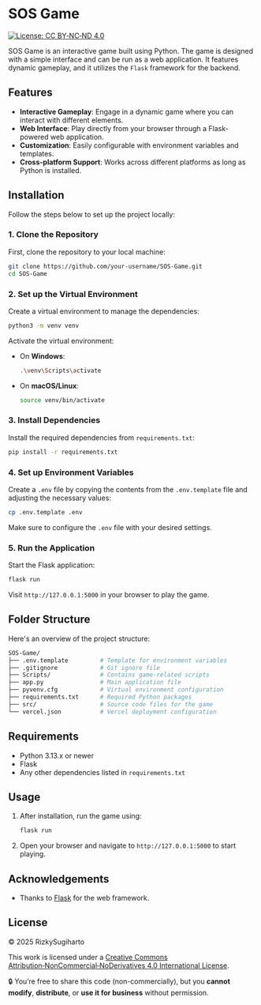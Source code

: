 
# SOS Game

[![License: CC BY‑NC‑ND 4.0](https://img.shields.io/badge/License-CC%20BY--NC--ND%204.0-lightgrey.svg)](https://creativecommons.org/licenses/by-nc-nd/4.0/)

SOS Game is an interactive game built using Python. The game is designed with a simple interface and can be run as a web application. It features dynamic gameplay, and it utilizes the `Flask` framework for the backend.

## Features

- **Interactive Gameplay**: Engage in a dynamic game where you can interact with different elements.
- **Web Interface**: Play directly from your browser through a Flask-powered web application.
- **Customization**: Easily configurable with environment variables and templates.
- **Cross-platform Support**: Works across different platforms as long as Python is installed.

## Installation

Follow the steps below to set up the project locally:

### 1. Clone the Repository

First, clone the repository to your local machine:

```bash
git clone https://github.com/your-username/SOS-Game.git
cd SOS-Game
```

### 2. Set up the Virtual Environment

Create a virtual environment to manage the dependencies:

```bash
python3 -m venv venv
```

Activate the virtual environment:

- On **Windows**:

    ```bash
    .\venv\Scripts\activate
    ```

- On **macOS/Linux**:

    ```bash
    source venv/bin/activate
    ```

### 3. Install Dependencies

Install the required dependencies from `requirements.txt`:

```bash
pip install -r requirements.txt
```

### 4. Set up Environment Variables

Create a `.env` file by copying the contents from the `.env.template` file and adjusting the necessary values:

```bash
cp .env.template .env
```

Make sure to configure the `.env` file with your desired settings.

### 5. Run the Application

Start the Flask application:

```bash
flask run
```

Visit `http://127.0.0.1:5000` in your browser to play the game.

## Folder Structure

Here's an overview of the project structure:

```bash
SOS-Game/
├── .env.template         # Template for environment variables
├── .gitignore            # Git ignore file
├── Scripts/              # Contains game-related scripts
├── app.py                # Main application file
├── pyvenv.cfg            # Virtual environment configuration
├── requirements.txt      # Required Python packages
├── src/                  # Source code files for the game
└── vercel.json           # Vercel deployment configuration
```

## Requirements

- Python 3.13.x or newer
- Flask
- Any other dependencies listed in `requirements.txt`

## Usage

1. After installation, run the game using:

    ```bash
    flask run
    ```

2. Open your browser and navigate to `http://127.0.0.1:5000` to start playing.

## Acknowledgements

- Thanks to [Flask](https://flask.palletsprojects.com/) for the web framework.

## License

© 2025 RizkySugiharto

This work is licensed under a [Creative Commons Attribution‑NonCommercial‑NoDerivatives 4.0 International License](https://creativecommons.org/licenses/by-nc-nd/4.0/).

🔒 You’re free to share this code (non-commercially), but you **cannot modify**, **distribute**, or **use it for business** without permission.
